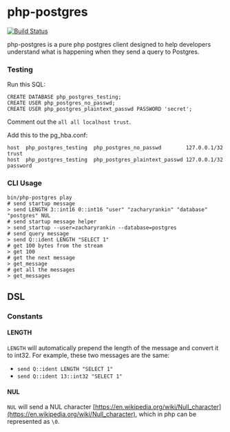 # php-postgres

[![Build Status](https://travis-ci.org/zacharyrankin/php-postgres.svg?branch=master)](https://travis-ci.org/zacharyrankin/php-postgres)

php-postgres is a pure php postgres client designed to help developers understand what is happening when they send a query to Postgres.

### Testing

Run this SQL:

```
CREATE DATABASE php_postgres_testing;
CREATE USER php_postgres_no_passwd;
CREATE USER php_postgres_plaintext_passwd PASSWORD 'secret';
```

Comment out the `all all localhost trust`.

Add this to the pg_hba.conf:

```
host  php_postgres_testing  php_postgres_no_passwd        127.0.0.1/32 trust
host  php_postgres_testing  php_postgres_plaintext_passwd 127.0.0.1/32 password
```

### CLI Usage

```
bin/php-postgres play
# send startup message
> send LENGTH 3::int16 0::int16 "user" "zacharyrankin" "database" "postgres" NUL
# send startup message helper
> send_startup --user=zacharyrankin --database=postgres
# send query message
> send Q::ident LENGTH "SELECT 1"
# get 100 bytes from the stream
> get 100
# get the next message
> get_message
# get all the messages
> get_messages
```

## DSL

### Constants

#### LENGTH

`LENGTH` will automatically prepend the length of the message and convert it to int32.  For example, these two messages are the same:

- `send Q::ident LENGTH "SELECT 1"`
- `send Q::ident 13::int32 "SELECT 1"`

#### NUL

`NUL` will send a NUL character [https://en.wikipedia.org/wiki/Null_character](https://en.wikipedia.org/wiki/Null_character), which in php can be represented as `\0`.
